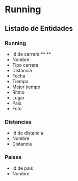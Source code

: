 # Running

## Listado de Entidades

### Running

- Id de carrera ** **
- Nombre
- Tipo carrera
- Distancia
- Fecha
- Tiempo
- Mejor tiempo
- Ritmo 
- Lugar
- Pais
- Foto

### Distancias

- Id de distancia
- Nombre
- Distancia

### Paises
- Id de pais
- Nombre

